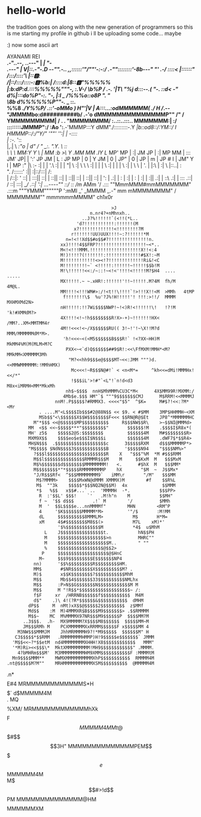 # hello-world
the tradition goes on along with the new generation of programmers
so this is me starting my profile in github i ll be uploading some code... maybe


:) now some ascii art


AYANAMI REI   
                                        __.-"..--,__
                               __..---"  | _|    "-_\
                        __.---"          | V|::.-"-._D
                   _--"".-.._   ,,::::::'"\/""'-:-:/
              _.-""::_:_:::::'-8b---"            "'
           .-/  ::::<  |\::::::"\
           \/:::/::::'\\ |:::b::\
           /|::/:::/::::-::b:%b:\|
            \/::::d:|8:::b:"%%%%%\
            |\:b:dP:d.:::%%%%%"""-,
             \:\.V-/ _\b%P_   /  .-._
             '|T\   "%j d:::--\.(    "-.
             ::d<   -" d%|:::do%P"-:.   "-,
             |:I _    /%%%o::o8P    "\.    "\
              \8b     d%%%%%%P""-._ _ \::.    \
              \%%8  _./Y%%P/      .::'-oMMo    )
                H"'|V  |  A:::...:odMMMMMM(  ./
                H /_.--"JMMMMbo:d##########b/
             .-'o      dMMMMMMMMMMMMMMP""
           /" /       YMMMMMMMMM|
         /   .   .    "MMMMMMMM/
         :..::..:::..  MMMMMMM:|
          \:/ \::::::::JMMMP":/
           :Ao ':__.-'MMMP:::Y
           dMM"./:::::::::-.Y
          _|b::od8::/:YM::/
          I HMMMP::/:/"Y/"
           \'""'  '':|
            |    -::::\
            |  :-._ '::\
            |,.|    \ _:"o
            | d" /   " \_:\.
            ".Y. \       \::\
             \ \  \      MM\:Y
              Y \  |     MM \:b
              >\ Y      .MM  MM
              .IY L_    MP'  MP
              |  \:|   JM   JP
              |  :\|   MP   MM
              |  :::  JM'  JP|
              |  ':' JP   JM |
              L   : JP    MP |
              0   | Y    JM  |
              0   |     JP"  |
              0   |    JP    |
              m   |   JP     #
              I   |  JM"     Y
              l   |  MP     :"
              |\  :-       :|
              | | '.\      :|
              | | "| \     :|
               \    \ \    :|
               |  |  | \   :|
               |  |  |   \ :|
               |   \ \    | '.
               |    |:\   | :|
               \    |::\..|  :\
                ". /::::::'  :||
                  :|::/:::|  /:\
                  | \/::|: \' ::|
                  |  :::||    ::|
                  |   ::||    ::|
                  |   ::||    ::|
                  |   ::||    ::|
                  |   ': |    .:|
                  |    : |    :|
                  |    : |    :|
                  |    :||   .:|
                  |   ::\   .:|
                 |    :::  .::|
                /     ::|  :::|
             __/     .::|   ':|
    ...----""        ::/     ::
   /m_  AMm          '/     .:::
   ""MmmMMM#mmMMMMMMM"     .:::m
      """YMMM""""""P        ':mMI
               _'           _MMMM
           _.-"  mm   mMMMMMMMM"
          /      MMMMMMM""
          mmmmmmMMMM"
                           ch1x0r


                                           >J                                   
                                   n.nr4?+nMhnxh..                              
                                ..J?%!!!!!!`(<!!(*L..                           
                              'd?!!!!!!!!!!!:!!!!!!(M                           
                             x?!!!!!!!!!!!!!<!!!!!!!!?M                         
                            r!!!!!!!UU)UUX!!!!~:?!!!!!!*M                       
                          n=!<!!Xd$$#o$$#?!!!!!!!!!!!!!!!n.                     
                        xx)!!!!4$$FRP?!!!!!!!!!!!!!!!!!!~<*..                   
                        M<!<!!!MMM.!!!!!!!!!!!!!!!!!!!X!!<:4                    
                        M!)!!!!?(!!!!!!!:!!!!!!!!!!!!!#$X!:~M                   
                        M!!!!!!!!!!!!<><!?!!!!!!!!!!!!!Ri&!<C                   
                        M!!!!!!!!!~` <!!!!!:!!!!!!~!!!!!$$b!M                   
                        M!\!!!!!!<<:/~::!~<!<'!!!!<!!!!!M?$H4  ....   .....     
                        MX!!!!!.~ ~.xHR!:!!!!!!'!!~!!!!!.M?4M  fh/M   4M@L.     
                        MM!!!!<!!!WM#>:/!<t!!\!!!!`!>!!!X!!<M  >MMh   4tMP      
                         f!!!!!!!\$  %u'?J%!H!!!!!'! !!!:>!!/  MMMM  MXHMXMd2N> 
                        nH!!!!!:!!7Wi$$$$NWP!~!<)R!<!!!!!!\!   !?!M 'k!#XMMdM?> 
                        4X!!!!<!~!h$$$$$$$$R!X>-+)~!!!!!!!HX<  /MM?..XM<MMTMM4r 
                        4M!!<<<!<~/X$$$$$$RU(( 3!~!'!~\X!!M?d  MMM/MMMMMMdM*M>. 
                         'h!<<<~<(<M5$$$$$$B$$$R!` !<?XX~HH)M  MkMM4%M(M(MLM>M?C
                          PXX<~<`d)Q$$$$$$##9$R!:<<\FfMXM!MMH*<M?MMkMM<XMMMMM3Mh
                           "M?<<hh9$$$e@$$$$MT~<<:JMM """)d.<<MMWMMMMMM:!MMhHMX)
                            Mc<<<!~R$$$N@#!` < <n<M*=     ^kh<<=dMi!MMMHx!<</*" 
                            !$$$iL'>!#"`<L"!`n!d<d3        M8x<iMRMH<MM*MkxMh   
                          nh$~$$$$  nnH$MhMMM%CU3C*M<      4X$MM99R!MXMM:/      
                         4Mb$e.$$$ HM"`$ """9$$$$$$$CMJ      M$RRM!<<MMMMJ      
                      nnM!.P$$$$$?#RMMX3. <<<<"$5"  ^$K=     M#$?!<<:?M*<Mr     
                . ....M"<L$$$$Ib$$$#2@88N$$ << $9. < #$MM    3MP$HHMMH~<XM      
                MSb$$"<\$$$$$$X$$W$$$$$$$$F<<< $$RN@R@$Et    JP8^*MMMMMMHC      
              M"*$$$ <<@$$$$$$MP$$$$$$$$$$     R$$$NW$$R\    >~$$NI@MMMd>       
            MM  <$$ <<~$$$$$***"$$$$$$$$$"       $$$$$$!M    .$$$$I$R8x*(       
            MH' z5$    $$$$$2@S:$$$$$$$$         $$$$$$4M    M#$$$$$$$$R>       
            MXM9X$$    $$$$eo$e$$$I$N$$$i        $$$$$$4M    .dWF7$*$$R4>       
            MH$N$$$  .$$$$$$$$$$$$$$$$$$$c      3$$$$$RXM    d$$$MMMMMP*>       
            "M$$$$$ $NdN$$$$3$$$$$$$$$$$$B      '$$$$$N94    "$$$$NM%>"         
              ?$$$l$$$$$$$$$$$$$$$$$$$$$$R    X   "$$$"%M  *M #$$$RMM           
              M$$l$$$$$$$$$$$$$$$RMMMR$$$M    M     $$KxM  M   $$$MxM           
              M$%$$$$$$$d$$$$$$$$MMMMMMMM!   <.      #$hX  M   $$$MM*           
              M$$$$$$$$*"*$$$$$RMMMMMMMMP    hX       "$M  ~  J$$Mx*            
              "J/R$$$Rf<  ^$$$MMMMMMMM9`   iMM\r       "/M"   $$$MM             
               M$?MMMM>    $$$$MxWN@dMMM XMMMX)M        #f    $$R%L             
               M$  ""3k    $$$$$*$$$NQ2N@$$M)  4x             $$MMM             
               *$   %$$   x$$#...` ..  'MMMMH  -*.           $$$PP>             
                R  :'$$L' $$$!    `'   .M!h"n    M           $$MH"              
                f ~  '$$ d$$$       .!` M        '/          $MMh               
                M  '  $$L$$$$e...nnMMMMf"        MHN        <RM^P               
                4     '$K$$$$$$$MMMMM*M>         '"/$       :M!MM               
                dL     $$$$$$$$$$8MMMLM>           M$       H*M=                
                xM     4$#$$$$$$$$M8$$(>           M7L    xM)*'                 
                       '$%$$$$$$$$$$$$$M           *4$  u$MhM                   
                  L    J$$$$$$$$$$$$$$$$t.           hN$$PH                     
                  M    $$$$$$$$$$$$$$$$$$>n          MHRC""                     
                  M    $$$$$$$$$$$$$$$$$$$M..        " ""                       
                  %    $$$$$$$$$$$$$$$$$@$$2>                                   
                 P     $$$$$$$$$$$$$$$$$$$@$HnC                                 
                M~     $$$9$$$$$$$$$E$$$$$$$NP4                                 
              nn)      '$$%$$$$$$$$$R$$$$$$$$$HM.                               
              MM$       #$NR$$$$$$$$X$$$$$$$$$$M? .                             
              M)$       x$$K$$$$$$$$?$$$$$$$$$$$MhM                             
              M$$       Mb$$4$$$$$$$33$$$$$$$$$$NMLhx                           
              M$$      :P>N$$G$$$$$$$N$$$$$$$$$$$$M M                           
              M$$      M "!R$$*$$$$$$$$$$$$$$$$$$$~ /:                          
              f$F     xr  /HRRNB$$$$$$f$$$$$$$$$$$  M4M                         
              d$"    .)\ 4!(?R*$$$$$$&$$$$$$$$$$$  dMHM                         
            dP$$     M  nMt)xX$$@$$$$$2$$$$$$$$$  z$MMf                         
            Md$$    :M  M)4MMMXR$B$$$$M9$$$$$$$> .$$RMMMM                       
            M$$~    MC  M%MMMMX97NR$$$M9$$$$$$P  $$$$MM?M                       
          ..3$$$.  .h-  MX9MMMMM?X$$$$M8$$$$$$  $$$$$MM~M                       
          JM$$$RMh M    PCXMMMMMMXxRRMM$$$$$$F x$$$$$MM 4                       
        M3NW$$$MMMJM    JhhMRMMMMH9?!*M9$$$$$  $$$$$$M" H                       
       C3$$$$$*$$RMM   .RMMMMMMMHMMP)H!9$$$$$e$$$$$$$` JMMM                     
      'M$$<<~?*$$etM  nd4MMMMMMMMXHHH!X8$$$$$$$$$$$$   MMM"                     
      '*M)Ri><<$$$\*  MktXMMMMMMMMM!MH9$$$$$$$$$$$$" .MMMM.                     
        4?bMHRm$$$M'  M3MMMMMMMMMHM9XMM$$$$$$$$$$$F :MMMMtM                     
      Mn9$$$$MMM**    MWMXMMMMMMMMMMXhP$$$$$$$$$$$  RMMMM4M                     
    .nt@$$$$$M?M""    MRHMMMMMMMMMMMXSM$$$$$$$$$$  @MMMMM4M                     
  .n*$$$$$$$$E#4      MRMMMMMMMMMMMMS*H$$$$$$$$$` d$MMMMM4M                     
. MQ$$$$$$$$%XM/      MRMMMMMMMMMMMMhXk$$$$$$$$F  $$MMMMM4M                     
Mt@$$$#$$$$3H"        MMMMMMMMMMMMMMPEM$$$$$$$$$e$$MMMMMM4M                     
M$$$#>!d$$PM          MMMMMMMMMMMMMM@HM$$$$$$$$$$$$MMMMMMXM                     

 
